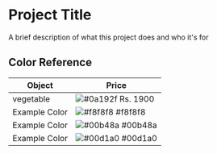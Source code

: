 
# Project Title

A brief description of what this project does and who it's for

## Color Reference

| Object             | Price                                                                |
| ----------------- | ------------------------------------------------------------------ |
| vegetable | ![#0a192f](https://via.placeholder.com/10/0a192f?text=+) Rs. 1900 |
| Example Color | ![#f8f8f8](https://via.placeholder.com/10/f8f8f8?text=+) #f8f8f8 |
| Example Color | ![#00b48a](https://via.placeholder.com/10/00b48a?text=+) #00b48a |
| Example Color | ![#00d1a0](https://via.placeholder.com/10/00b48a?text=+) #00d1a0 |

